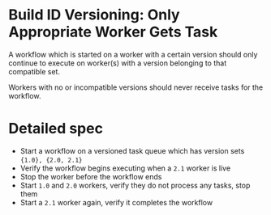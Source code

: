 # Build ID Versioning: Only Appropriate Worker Gets Task

A workflow which is started on a worker with a certain version should only continue to execute on
worker(s) with a version belonging to that compatible set.

Workers with no or incompatible versions should never receive tasks for the workflow.

# Detailed spec

* Start a workflow on a versioned task queue which has version sets `{1.0}, {2.0, 2.1}`
* Verify the workflow begins executing when a `2.1` worker is live
* Stop the worker before the workflow ends
* Start `1.0` and `2.0` workers, verify they do not process any tasks, stop them
* Start a `2.1` worker again, verify it completes the workflow